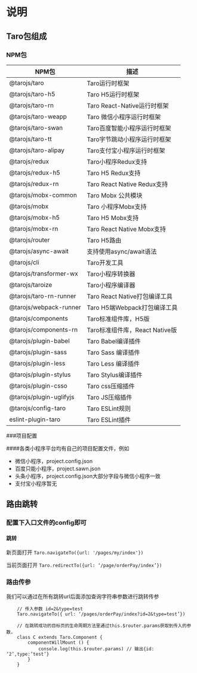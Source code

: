 # 说明

## Taro包组成

### NPM包

NPM包 | 描述
---- | ----
@tarojs/taro | Taro运行时框架
@tarojs/taro-h5 | Taro H5运行时框架
@tarojs/taro-rn | Taro React-Native运行时框架
@tarojs/taro-weapp | Taro 微信小程序运行时框架
@tarojs/taro-swan | Taro百度智能小程序运行时框架
@tarojs/taro-tt | Taro字节跳动小程序运行时框架
@tarojs/taro-alipay | Taro支付宝小程序运行时框架
@tarojs/redux | Taro小程序Redux支持
@tarojs/redux-h5 | Taro H5 Redux支持
@tarojs/redux-rn | Taro React Native Redux支持
@tarojs/mobx-common | Taro Mobx 公共模块
@tarojs/mobx | Taro 小程序Mobx支持
@tarojs/mobx-h5 | Taro H5 Mobx支持
@tarojs/mobx-rn | Taro React Native Mobx支持
@tarojs/router | Taro H5路由
@tarojs/async-await | 支持使用async/await语法
@tarojs/cli | Taro开发工具
@tarojs/transformer-wx | Taro小程序转换器
@tarojs/taroize | Taro小程序编译器
@tarojs/taro-rn-runner | Taro React Native打包编译工具
@tarojs/webpack-runner | Taro H5端Webpack打包编译工具
@tarojs/components | Taro标准组件库，H5版
@tarojs/components-rn | Taro标准组件库，React Native版
@tarojs/plugin-babel | Taro Babel编译插件
@tarojs/plugin-sass | Taro Sass 编译插件
@tarojs/plugin-less | Taro Less 编译插件
@tarojs/plugin-stylus | Taro Stylus编译插件
@tarojs/plugin-csso | Taro css压缩插件
@tarojs/plugin-uglifyjs | Taro JS压缩插件
@tarojs/config-taro | Taro ESLint规则
eslint-plugin-taro | Taro ESLint插件

###项目配置

####各类小程序平台均有自己的项目配置文件，例如

* 微信小程序，project.config.json
* 百度只能小程序，project.sawn.json
* 头条小程序，project.config.json大部分字段与微信小程序一致
* 支付宝小程序暂无

## 路由跳转

### 配置下入口文件的config即可
#### 跳转

新页面打开 `Taro.navigateTo({url: '/pages/my/index'})`

当前页面打开 `Taro.redirectTo({url: ‘/page/orderPay/index’})`

### 路由传参
我们可以通过在所有跳转url后面添加查询字符串参数进行跳转传参

```
	// 传入参数 id=2&type=test  
	Taro.navigateTo({ url: ‘/pages/orderPay/index?id=2&type=test’})
	
	// 在跳转成功的目标页的生命周期方法里通过this.$router.params获取到传入的参数，
	class C extends Taro.Component {
		componentWillMount () {
			console.log(this.$router.params) // 输出{id: ‘2’,type:’test’}
		}
	}
	
	
```